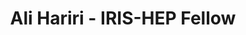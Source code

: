 ---
layout: fellow
pagetype: fellow
permalink: /fellows/ahariri13.html
fellow-name: Ali Hariri
title: Ali Hariri - IRIS-HEP Fellow
active: false
dates:
  start: 2021-05-10
  end: 2021-08-10
photo: /assets/images/team/fellows-2021/Ali_Hariri.jpg
institution: University of Alabama
e-mail: hariri.ali961@gmail.com
project_title: Graph Generative Models For Fast Detector Simulations in Particle Physics
focus-area: ia
project_goal: >
  The Large Hadron Collider (LHC) at CERN is the world’s highest energy particle accelerator,
  delivering the highest energy proton-proton collisions ever recorded in the
  laboratory, permitting a detailed exploration of elementary particle physics at
  the energy
  frontier. Simulating the particle showers and interactions in the LHC detectors
  is both time consuming and computationally expensive. Present fast simulation approaches
  based on non-parametric techniques can improve the speed of the full simulation
  chain but suffer from lower levels of fidelity. For this reason, alternative methods
  based on machine learning can provide faster solutions, while maintaining a high
  level
  of fidelity. The main goal of a fast simulator is to map the events from the generation
  level directly to the reconstruction level. The recent rise of deep generative models
  paved the way for novel AI-based simulation methods. These are characterized by
  a
  high ability to learn complex data features in a high dimensional space as probability
  distributions to reconstruct or simulate new samples from those data. Hence, generative
  models make great candidates for the representation learning of particle collision
  events. The most used generative architectures are Generative Adversarial Networks
  and Variational Auto-Encoders . Given the non-Euclidean nature of jet events
  data, we aim to investigatethe efficiency of graph generative models in simulating
  event
  reconstructions in a given detector.
mentors:
- Sergei Gleyzer (University of Alabama)
- Harrison Prosper (Florida State University)
- Michelle Kuchera (Davidson College)

proposal: /assets/pdf/Fellow-Ali-Hariri-Proposal.pdf
presentations:
- title: Graph Generative Models for Fast Detector Simulations in Particle Physics
  date: 2021-10-06
  url: https://indico.cern.ch/event/1071461/contributions/4505361/attachments/2323601/3957274/Graph%20Generative%20Models%20For%20Fast%20Detector%20Simulations%20in%20Particle%20Physics_%20Ali%20Hariri.pdf
  meeting: IRIS-HEP Topical Meetings
  meetingurl: https://indico.cern.ch/event/1071461/
  recordingurl: https://youtu.be/PZbTeLk-jNs
  focus-area: ia
current_status: >
  <strong>October 2021</strong> - Doctoral Student at École polytechnique fédérale de Lausanne
github-username: ahariri13

linkedin-profile: https://www.linkedin.com/in/ali-hariri-06b847ba/
---
